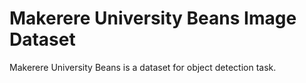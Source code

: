 # Makerere University Beans Image Dataset

Makerere University Beans is a dataset for object detection task.